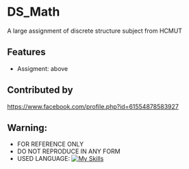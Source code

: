 # DS_Math
A large assignment of discrete structure subject from HCMUT


## Features

- Assigment: above

## Contributed by
   https://www.facebook.com/profile.php?id=61554878583927

## Warning:
- FOR REFERENCE ONLY 
- DO NOT REPRODUCE IN ANY FORM
- USED LANGUAGE: [![My Skills](https://skillicons.dev/icons?i=cpp)](https://skillicons.dev)
